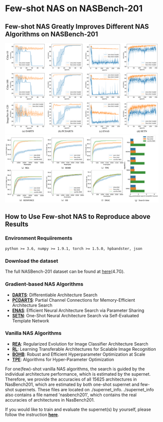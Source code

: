# Few-shot NAS on NASBench-201

## Few-shot NAS Greatly Improves Different NAS Algorithms on NASBench-201

<p>
<img src='https://github.com/aoiang/paper-images/blob/master/few-shot-nas/grad_algos.png?raw=true' width="800">
<img src='https://github.com/aoiang/paper-images/blob/master/few-shot-nas/search_algos.png?raw=true' width="800">
</p>


## How to Use Few-shot NAS to Reproduce above Results

### Environment Requiirements
```
python >= 3.6, numpy >= 1.9.1, torch >= 1.5.0, hpbandster, json
```


### Download the dataset

The full NASBench-201 dataset can be found at [here](https://drive.google.com/file/d/16Y0UwGisiouVRxW-W5hEtbxmcHw_0hF_/view)(4.7G). 

### Gradient-based NAS Algorithms

- <a href="./search_algos/DARTS">**DARTS**</a>: Differentiable Architecture Search
- <a href="./search_algos/PCDARTS">**PCDARTS**</a>: Partial Channel Connections for Memory-Efficient Architecture Search
- <a href="./search_algos/ENAS">**ENAS**</a>: Efficient Neural Architecture Search via Parameter Sharing
- <a href="./search_algos/SETN">**SETN**</a>: One-Shot Neural Architecture Search via Self-Evaluated Template Network


### Vanilla NAS Algorithms
- <a href="./search_algos/Regularized_Evolution">**REA**</a>: Regularized Evolution for Image Classifier Architecture Search
- <a href="./search_algos/Reinforce_Learning">**RL**</a>: Learning Transferable Architectures for Scalable Image Recognition
- <a href="./search_algos/BOHB">**BOHB**</a>: Robust and Efficient Hyperparameter Optimization at Scale
- <a href="./search_algos/TPE">**TPE**</a>: Algorithms for Hyper-Parameter Optimization

For one(few)-shot vanilla NAS algorithms, the search is guided by the individual architecture performance, which is estimated by the supernet. Therefore, we provide the accuracies of all 15625 architectures in NasBench201, which are estimated by both one-shot supernet and few-shot supernets. These files are located on ./supernet_info. ./supernet_info also contains a file named 'nasbench201', which contains the real accuracies of architectures in NasBench201.

If you would like to train and evaluate the supernet(s) by yourself, please follow the instruction <a href="./supernet">**here**</a>.





